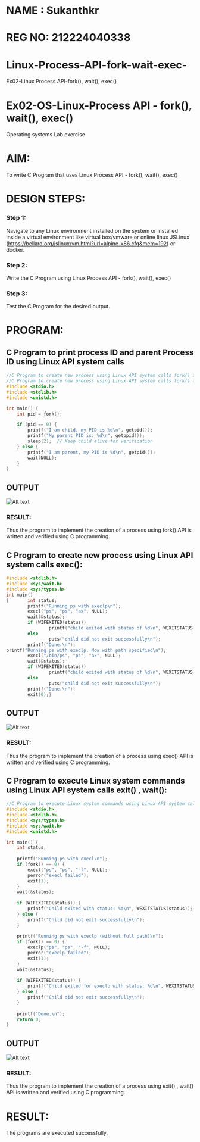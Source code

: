 # NAME : Sukanthkr
# REG NO: 212224040338

# Linux-Process-API-fork-wait-exec-
Ex02-Linux Process API-fork(), wait(), exec()
# Ex02-OS-Linux-Process API - fork(), wait(), exec()
Operating systems Lab exercise


# AIM:
To write C Program that uses Linux Process API - fork(), wait(), exec()

# DESIGN STEPS:

### Step 1:

Navigate to any Linux environment installed on the system or installed inside a virtual environment like virtual box/vmware or online linux JSLinux (https://bellard.org/jslinux/vm.html?url=alpine-x86.cfg&mem=192) or docker.

### Step 2:

Write the C Program using Linux Process API - fork(), wait(), exec()

### Step 3:

Test the C Program for the desired output. 

# PROGRAM:

## C Program to print process ID and parent Process ID using Linux API system calls
```c
//C Program to create new process using Linux API system calls fork() and exit()
//C Program to create new process using Linux API system calls fork() and exit()
#include <stdio.h>
#include <stdlib.h>
#include <unistd.h>

int main() {
    int pid = fork();

    if (pid == 0) { 
        printf("I am child, my PID is %d\n", getpid()); 
        printf("My parent PID is: %d\n", getppid()); 
        sleep(2);  // Keep child alive for verification
    } else { 
        printf("I am parent, my PID is %d\n", getpid()); 
        wait(NULL); 
    }
}


```

## OUTPUT
![Alt text](<output 1.png>)
### RESULT:
Thus the program to implement the creation of a process using fork() API is written and verified using C programming.

## C Program to create new process using Linux API system calls exec():
```c
#include <stdlib.h>
#include <sys/wait.h>
#include <sys/types.h>
int main()
{       int status;
        printf("Running ps with execlp\n");
        execl("ps", "ps", "ax", NULL);
        wait(&status);
        if (WIFEXITED(status))
                printf("child exited with status of %d\n", WEXITSTATUS(status));
        else
                puts("child did not exit successfully\n");
        printf("Done.\n");
printf("Running ps with execlp. Now with path specified\n");
        execl("/bin/ps", "ps", "ax", NULL);
        wait(&status);
        if (WIFEXITED(status))
                printf("child exited with status of %d\n", WEXITSTATUS(status));
        else
                puts("child did not exit successfully\n");
        printf("Done.\n");
        exit(0);}


```

## OUTPUT

![Alt text](<output 2.png>)

### RESULT:
Thus the program to implement the creation of a process using exec() API is written and verified using C programming.


## C Program to execute Linux system commands using Linux API system calls exit() , wait():

```c
//C Program to execute Linux system commands using Linux API system calls exec() family
#include <stdio.h>
#include <stdlib.h>
#include <sys/types.h>
#include <sys/wait.h>
#include <unistd.h>

int main() {
    int status;
    
    printf("Running ps with execl\n");
    if (fork() == 0) {
        execl("ps", "ps", "-f", NULL);
        perror("execl failed");
        exit(1);
    }
    wait(&status);
    
    if (WIFEXITED(status)) {
        printf("Child exited with status: %d\n", WEXITSTATUS(status));
    } else {
        printf("Child did not exit successfully\n");
    }
    
    printf("Running ps with execlp (without full path)\n");
    if (fork() == 0) {
        execlp("ps", "ps", "-f", NULL);
        perror("execlp failed");
        exit(1);
    }
    wait(&status);
    
    if (WIFEXITED(status)) {
        printf("Child exited for execlp with status: %d\n", WEXITSTATUS(status));
    } else {
        printf("Child did not exit successfully\n");
    }
    
    printf("Done.\n");
    return 0;
}


```
   

## OUTPUT


![Alt text](<output 3.png>)

### RESULT:
Thus the program to implement the creation of a process using exit() , wait() API is written and verified using C programming.


# RESULT:
The programs are executed successfully.

